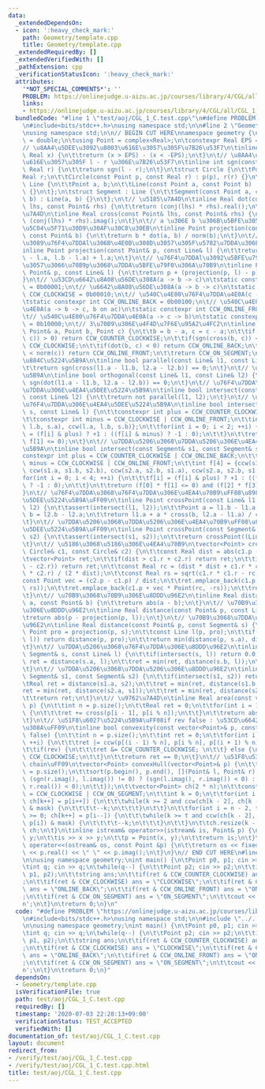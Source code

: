 ```yaml
---
data:
  _extendedDependsOn:
  - icon: ':heavy_check_mark:'
    path: Geometry/template.cpp
    title: Geometry/template.cpp
  _extendedRequiredBy: []
  _extendedVerifiedWith: []
  _pathExtension: cpp
  _verificationStatusIcon: ':heavy_check_mark:'
  attributes:
    '*NOT_SPECIAL_COMMENTS*': ''
    PROBLEM: https://onlinejudge.u-aizu.ac.jp/courses/library/4/CGL/all/CGL_1_C
    links:
    - https://onlinejudge.u-aizu.ac.jp/courses/library/4/CGL/all/CGL_1_C
  bundledCode: "#line 1 \"test/aoj/CGL_1_C.test.cpp\"\n#define PROBLEM \"https://onlinejudge.u-aizu.ac.jp/courses/library/4/CGL/all/CGL_1_C\"\
    \n#include<bits/stdc++.h>\nusing namespace std;\n\n#line 2 \"Geometry/template.cpp\"\
    \nusing namespace std;\n\n// BEGIN CUT HERE\nnamespace geometry {\n\tusing Real\
    \ = double;\n\tusing Point = complex<Real>;\n\tconstexpr Real EPS = 1e-9;\n\t\
    // \u8AA4\u5DEE\u3092\u8003\u616E\u3057\u305F\u7B26\u53F7\n\tinline int sgn(const\
    \ Real x) {\n\t\treturn (x > EPS) - (x < -EPS);\n\t}\n\t// \u8AA4\u5DEE\u3092\u8003\
    \u616E\u3057\u305F l - r \u306E\u7B26\u53F7\n\tinline int sgn(const Real l, const\
    \ Real r) {\n\t\treturn sgn(l - r);\n\t}\n\tstruct Circle {\n\t\tPoint p;\n\t\t\
    Real r;\n\t\tCircle(const Point p, const Real r) : p(p), r(r) {}\n\t};\n\tstruct\
    \ Line {\n\t\tPoint a, b;\n\t\tLine(const Point a, const Point b) : a(a), b(b)\
    \ {}\n\t};\n\tstruct Segment : Line {\n\t\tSegment(const Point a, const Point\
    \ b) : Line(a, b) {}\n\t};\n\t// \u5185\u7A4D\n\tinline Real dot(const Point&\
    \ lhs, const Point& rhs) {\n\t\treturn (conj(lhs) * rhs).real();\n\t}\n\t// \u5916\
    \u7A4D\n\tinline Real cross(const Point& lhs, const Point& rhs) {\n\t\treturn\
    \ (conj(lhs) * rhs).imag();\n\t}\n\t// a \u306E b \u306B\u5BFE\u3059\u308B\u6B63\
    \u5C04\u5F71\u30D9\u30AF\u30C8\u30EB\n\tinline Point projection(const Point& a,\
    \ const Point& b) {\n\t\treturn b * dot(a, b) / norm(b);\n\t}\n\t// \u70B9p\u304B\
    \u3089\u76F4\u7DDAl\u306B\u4E0B\u308D\u3057\u305F\u5782\u7DDA\u306E\u8DB3\n\t\
    inline Point projection(const Point& p, const Line& l) {\n\t\treturn projection(p\
    \ - l.a, l.b - l.a) + l.a;\n\t}\n\t// \u76F4\u7DDAl\u3092\u5BFE\u79F0\u8EF8\u3068\
    \u3057\u3066\u70B9p\u3068\u7DDA\u5BFE\u79F0\u306A\u70B9\n\tinline Point reflection(const\
    \ Point& p, const Line& l) {\n\t\treturn p + (projection(p, l) - p) * 2.0;\n\t\
    }\n\t// \u53CD\u6642\u8A08\u56DE\u308A(a -> b -> c)\n\tstatic constexpr int CCW_COUNTER_CLOCKWISE\
    \ = 0b00001;\n\t// \u6642\u8A08\u56DE\u308A(a -> b -> c)\n\tstatic constexpr int\
    \ CCW_CLOCKWISE = 0b00010;\n\t// \u540C\u4E00\u76F4\u7DDA\u4E0A(c -> a -> b)\n\
    \tstatic constexpr int CCW_ONLINE_BACK = 0b00100;\n\t// \u540C\u4E00\u76F4\u7DDA\
    \u4E0A(a -> b -> c, b on ac)\n\tstatic constexpr int CCW_ONLINE_FRONT = 0b01000;\n\
    \t// \u540C\u4E00\u76F4\u7DDA\u4E0A(a -> c -> b)\n\tstatic constexpr int CCW_ON_SEGMENT\
    \ = 0b10000;\n\t// 3\u70B9\u306E\u4F4D\u7F6E\u95A2\u4FC2\n\tinline int ccw(const\
    \ Point& a, Point b, Point c) {\n\t\tb = b - a, c = c - a;\n\t\tif(sgn(cross(b,\
    \ c)) > 0) return CCW_COUNTER_CLOCKWISE;\n\t\tif(sgn(cross(b, c)) < 0) return\
    \ CCW_CLOCKWISE;\n\t\tif(dot(b, c) < 0) return CCW_ONLINE_BACK;\n\t\tif(norm(b)\
    \ < norm(c)) return CCW_ONLINE_FRONT;\n\t\treturn CCW_ON_SEGMENT;\n\t}\n\t// \u5E73\
    \u884C\u5224\u5B9A\n\tinline bool parallel(const Line& l1, const Line& l2) {\n\
    \t\treturn sgn(cross(l1.a - l1.b, l2.a - l2.b)) == 0;\n\t}\n\t// \u76F4\u4EA4\u5224\
    \u5B9A\n\tinline bool orthogonal(const Line& l1, const Line& l2) {\n\t\treturn\
    \ sgn(dot(l1.a - l1.b, l2.a - l2.b)) == 0;\n\t}\n\t// \u76F4\u7DDA\u3068\u76F4\
    \u7DDA\u306E\u4EA4\u5DEE\u5224\u5B9A\n\tinline bool intersect(const Line& l1,\
    \ const Line& l2) {\n\t\treturn not parallel(l1, l2);\n\t}\n\t// \u7DDA\u5206\u3068\
    \u76F4\u7DDA\u306E\u4EA4\u5DEE\u5224\u5B9A\n\tinline bool intersect(const Segment&\
    \ s, const Line& l) {\n\t\tconstexpr int plus = CCW_COUNTER_CLOCKWISE | CCW_ONLINE_BACK;\n\
    \t\tconstexpr int minus = CCW_CLOCKWISE | CCW_ONLINE_FRONT;\n\t\tint f[2] = {ccw(l.a,\
    \ l.b, s.a), ccw(l.a, l.b, s.b)};\n\t\tfor(int i = 0; i < 2; ++i) {\n\t\t\tf[i]\
    \ = (f[i] & plus) ? +1 : ((f[i] & minus) ? -1 : 0);\n\t\t}\n\t\treturn (f[0] *\
    \ f[1] <= 0);\n\t}\n\t// \u7DDA\u5206\u3068\u7DDA\u5206\u306E\u4EA4\u5DEE\u5224\
    \u5B9A\n\tinline bool intersect(const Segment& s1, const Segment& s2) {\n\t\t\
    constexpr int plus = CCW_COUNTER_CLOCKWISE | CCW_ONLINE_BACK;\n\t\tconstexpr int\
    \ minus = CCW_CLOCKWISE | CCW_ONLINE_FRONT;\n\t\tint f[4] = {ccw(s1.a, s1.b, s2.a),\
    \ ccw(s1.a, s1.b, s2.b), ccw(s2.a, s2.b, s1.a), ccw(s2.a, s2.b, s1.b)};\n\t\t\
    for(int i = 0; i < 4; ++i) {\n\t\t\tf[i] = (f[i] & plus) ? +1 : ((f[i] & minus)\
    \ ? -1 : 0);\n\t\t}\n\t\treturn (f[0] * f[1] <= 0) and (f[2] * f[3] <= 0);\n\t\
    }\n\t// \u76F4\u7DDA\u3068\u76F4\u7DDA\u306E\u4EA4\u70B9\uFF08\u8981\uFF1A\u4EA4\
    \u5DEE\u5224\u5B9A\uFF09\n\tinline Point crossPoint(const Line& l1, const Line&\
    \ l2) {\n\t\tassert(intersect(l1, l2));\n\t\tPoint a = l1.b - l1.a;\n\t\tPoint\
    \ b = l2.b - l2.a;\n\t\treturn l1.a + a * cross(b, l2.a - l1.a) / cross(b, a);\n\
    \t}\n\t// \u7DDA\u5206\u3068\u7DDA\u5206\u306E\u4EA4\u70B9\uFF08\u8981\uFF1A\u4EA4\
    \u5DEE\u5224\u5B9A\uFF09\n\tinline Point crossPoint(const Segment& s1, const Segment&\
    \ s2) {\n\t\tassert(intersect(s1, s2));\n\t\treturn crossPoint((Line)s1, (Line)s2);\n\
    \t}\n\t// \u5186\u3068\u5186\u306E\u4EA4\u70B9\n\tvector<Point> crossPoint(const\
    \ Circle& c1, const Circle& c2) {\n\t\tconst Real dist = abs(c1.p - c2.p);\n\t\
    \tvector<Point> ret;\n\t\tif(dist > c1.r + c2.r) return ret;\n\t\tif(dist < abs(c1.r\
    \ - c2.r)) return ret;\n\t\tconst Real rc = (dist * dist + c1.r * c1.r - c2.r\
    \ * c2.r) / (2 * dist);\n\t\tconst Real rs = sqrt(c1.r * c1.r - rc * rc);\n\t\t\
    const Point vec = (c2.p - c1.p) / dist;\n\t\tret.emplace_back(c1.p + vec * Point(rc,\
    \ rs));\n\t\tret.emplace_back(c1.p + vec * Point(rc, -rs));\n\t\treturn ret;\n\
    \t}\n\t// \u70B9\u3068\u70B9\u306E\u8DDD\u96E2\n\tinline Real distance(const Point&\
    \ a, const Point& b) {\n\t\treturn abs(a - b);\n\t}\n\t// \u70B9\u3068\u76F4\u7DDA\
    \u306E\u8DDD\u96E2\n\tinline Real distance(const Point& p, const Line& l) {\n\t\
    \treturn abs(p - projection(p, l));\n\t}\n\t// \u70B9\u3068\u7DDA\u5206\u306E\u8DDD\
    \u96E2\n\tinline Real distance(const Point& p, const Segment& s) {\n\t\tconst\
    \ Point pro = projection(p, s);\n\t\tconst Line l(p, pro);\n\t\tif(intersect(s,\
    \ l)) return distance(p, pro);\n\t\treturn min(distance(p, s.a), distance(p, s.b));\n\
    \t}\n\t// \u7DDA\u5206\u3068\u76F4\u7DDA\u306E\u8DDD\u96E2\n\tinline Real distance(const\
    \ Segment& s, const Line& l) {\n\t\tif(intersect(s, l)) return 0.0;\n\t\tReal\
    \ ret = distance(s.a, l);\n\t\tret = min(ret, distance(s.b, l));\n\t\treturn ret;\n\
    \t}\n\t// \u7DDA\u5206\u3068\u7DDA\u5206\u306E\u8DDD\u96E2\n\tinline Real distance(const\
    \ Segment& s1, const Segment& s2) {\n\t\tif(intersect(s1, s2)) return 0.0;\n\t\
    \tReal ret = distance(s1.a, s2);\n\t\tret = min(ret, distance(s1.b, s2));\n\t\t\
    ret = min(ret, distance(s2.a, s1));\n\t\tret = min(ret, distance(s2.b, s1));\n\
    \t\treturn ret;\n\t}\n\t// \u9762\u7A4D\n\tinline Real area(const vector<Point>&\
    \ p) {\n\t\tint n = p.size();\n\t\tReal ret = 0;\n\t\tfor(int i = 1; i <= n; ++i)\
    \ {\n\t\t\tret += cross(p[i - 1], p[i % n]);\n\t\t}\n\t\treturn abs(ret / 2);\n\
    \t}\n\t// \u51F8\u6027\u5224\u5B9A\uFF08if rev false : \u53CD\u6642\u8A08\u56DE\
    \u308A\uFF09\n\tinline bool convexity(const vector<Point>& p, const bool rev =\
    \ false) {\n\t\tint n = p.size();\n\t\tint ret = 0;\n\t\tfor(int i = 1; i <= n;\
    \ ++i) {\n\t\t\tret |= ccw(p[(i - 1) % n], p[i % n], p[(i + 1) % n]);\n\t\t}\n\
    \t\tif(rev) {\n\t\t\tret &= CCW_COUNTER_CLOCKWISE; \n\t\t} else {\n\t\t\tret &=\
    \ CCW_CLOCKWISE;\n\t\t}\n\t\treturn ret == 0;\n\t}\n\t// \u51F8\u5305\uFF08Monotone\
    \ chain\uFF09\n\tvector<Point> convexHull(vector<Point>& p) {\n\t\tconst int n\
    \ = p.size();\n\t\tsort(p.begin(), p.end(), [](Point& l, Point& r) {\n\t\t\treturn\
    \ (sgn(r.imag(), l.imag()) != 0) ? (sgn(l.imag(), r.imag()) < 0) : (sgn(l.real(),\
    \ r.real()) < 0);\n\t\t});\n\t\tvector<Point> ch(2 * n);\n\t\tconstexpr int mask\
    \ = CCW_CLOCKWISE | CCW_ON_SEGMENT;\n\t\tint k = 0;\n\t\tfor(int i = 0; i < n;\
    \ ch[k++] = p[i++]) {\n\t\t\twhile(k >= 2 and ccw(ch[k - 2], ch[k - 1], p[i])\
    \ & mask) {\n\t\t\t\t--k;\n\t\t\t}\n\t\t}\n\t\tfor(int i = n - 2, t = k + 1; i\
    \ >= 0; ch[k++] = p[i--]) {\n\t\t\twhile(k >= t and ccw(ch[k - 2], ch[k - 1],\
    \ p[i]) & mask) {\n\t\t\t\t--k;\n\t\t\t}\n\t\t}\n\t\tch.resize(k - 1);\n\t\treturn\
    \ ch;\n\t}\n\tinline istream& operator>>(istream& is, Point& p) {\n\t\tReal x,\
    \ y;\n\t\tis >> x >> y;\n\t\tp = Point(x, y);\n\t\treturn is;\n\t}\n\tinline ostream&\
    \ operator<<(ostream& os, const Point &p) {\n\t\treturn os << fixed << setprecision(15)\
    \ << p.real() << \" \" << p.imag();\n\t}\n}\n// END CUT HERE\n#line 6 \"test/aoj/CGL_1_C.test.cpp\"\
    \n\nusing namespace geometry;\nint main() {\n\tPoint p0, p1; cin >> p0 >> p1;\n\
    \tint q; cin >> q;\n\twhile(q--) {\n\t\tPoint p2; cin >> p2;\n\t\tint ret = ccw(p0,\
    \ p1, p2);\n\t\tstring ans;\n\t\tif(ret & CCW_COUNTER_CLOCKWISE) ans = \"COUNTER_CLOCKWISE\"\
    ;\n\t\tif(ret & CCW_CLOCKWISE) ans = \"CLOCKWISE\";\n\t\tif(ret & CCW_ONLINE_BACK)\
    \ ans = \"ONLINE_BACK\";\n\t\tif(ret & CCW_ONLINE_FRONT) ans = \"ONLINE_FRONT\"\
    ;\n\t\tif(ret & CCW_ON_SEGMENT) ans = \"ON_SEGMENT\";\n\t\tcout << ans << '\\\
    n';\n\t}\n\treturn 0;\n}\n"
  code: "#define PROBLEM \"https://onlinejudge.u-aizu.ac.jp/courses/library/4/CGL/all/CGL_1_C\"\
    \n#include<bits/stdc++.h>\nusing namespace std;\n\n#include \"../../Geometry/template.cpp\"\
    \n\nusing namespace geometry;\nint main() {\n\tPoint p0, p1; cin >> p0 >> p1;\n\
    \tint q; cin >> q;\n\twhile(q--) {\n\t\tPoint p2; cin >> p2;\n\t\tint ret = ccw(p0,\
    \ p1, p2);\n\t\tstring ans;\n\t\tif(ret & CCW_COUNTER_CLOCKWISE) ans = \"COUNTER_CLOCKWISE\"\
    ;\n\t\tif(ret & CCW_CLOCKWISE) ans = \"CLOCKWISE\";\n\t\tif(ret & CCW_ONLINE_BACK)\
    \ ans = \"ONLINE_BACK\";\n\t\tif(ret & CCW_ONLINE_FRONT) ans = \"ONLINE_FRONT\"\
    ;\n\t\tif(ret & CCW_ON_SEGMENT) ans = \"ON_SEGMENT\";\n\t\tcout << ans << '\\\
    n';\n\t}\n\treturn 0;\n}"
  dependsOn:
  - Geometry/template.cpp
  isVerificationFile: true
  path: test/aoj/CGL_1_C.test.cpp
  requiredBy: []
  timestamp: '2020-07-03 22:28:13+09:00'
  verificationStatus: TEST_ACCEPTED
  verifiedWith: []
documentation_of: test/aoj/CGL_1_C.test.cpp
layout: document
redirect_from:
- /verify/test/aoj/CGL_1_C.test.cpp
- /verify/test/aoj/CGL_1_C.test.cpp.html
title: test/aoj/CGL_1_C.test.cpp
---
```


